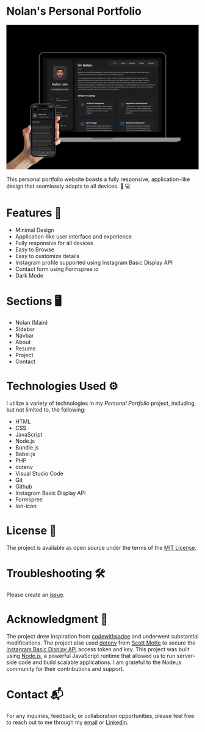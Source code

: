 # Nolan's Personal Portfolio

![Nolan's Personal Portfolio Website](./img/nolan-s-portfolio-website.png)

This personal portfolio website boasts a fully responsive, application-like design that seamlessly adapts to all devices. 📱 💻

# Features 🚀

- Minimal Design
- Application-like user interface and experience
- Fully responsive for all devices
- Easy to Browse
- Easy to customize details
- Instagram profile supported using Instagram Basic Display API
- Contact form using Formspree.io
- Dark Mode

# Sections 🖥

- Nolan (Main)
- Sidebar
- Navbar
- About
- Resume
- Project
- Contact

# Technologies Used ⚙

I utilize a variety of technologies in my *Personal Portfolio* project, including, but not limited to, the following:

- HTML
- CSS
- JavaScript
- Node.js
- Bundle.js
- Babel.js
- PHP
- dotenv
- Visual Studio Code
- Git
- Github
- Instagram Basic Display API
- Formspree
- Ion-icon

# License 📄

The project is available as open source under the terms of the [MIT License](https://github.com/i-am-nolan25/Personal-Portfolio/blob/7debe883a958fa446a23434b655d6d732edb58e6/LICENSE).

# Troubleshooting 🛠

Please create an [issue](https://github.com/i-am-nolan25/Personal-Portfolio/issues).

# Acknowledgment 🎊

The project drew inspiration from [codewithsadee](https://github.com/codewithsadee) and underwent substantial modifications. The project also used [dotenv](https://github.com/motdotla/dotenv) from [Scott Motte](https://github.com/motdotla) to secure the [Instagram Basic Display API](https://developers.facebook.com/docs/instagram-basic-display-api/) access token and key. This project was built using [Node.js](https://nodejs.org/), a powerful JavaScript runtime that allowed us to run server-side code and build scalable applications. I am grateful to the Node.js community for their contributions and support.


# Contact 📬
For any inquiries, feedback, or collaboration opportunities, please feel free to reach out to me through my [email](nl020@bucknell.edu) or [LinkedIn](https://www.linkedin.com/in/naing-oo-lwin-nolan/).
